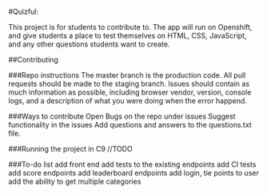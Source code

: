 #Quizful:

This project is for students to contribute to. The app will run on Openshift, and give students a place to test themselves on HTML, CSS, JavaScript, and any other questions students want to create. 

##Contributing

###Repo instructions
The master branch is the production code. All pull requests should be made to the staging branch. 
Issues should contain as much information as possible, including browser vendor, version, console logs, and a description of what you were doing when the error happend. 

###Ways to contribute
Open Bugs on the repo under issues
Suggest functionality in the issues
Add questions and answers to the questions.txt file.


###Running the project in C9
//TODO


###To-do list
add front end
add tests to the existing endpoints
add CI tests
add score endpoints
add leaderboard endpoints
add login, tie points to user
add the ability to get multiple categories